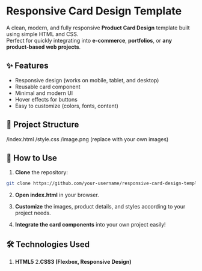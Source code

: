 # Responsive Card Design Template

A clean, modern, and fully responsive **Product Card Design** template built using simple HTML and CSS.  
Perfect for quickly integrating into **e-commerce**, **portfolios**, or **any product-based web projects**.

## ✨ Features

- Responsive design (works on mobile, tablet, and desktop)
- Reusable card component
- Minimal and modern UI
- Hover effects for buttons
- Easy to customize (colors, fonts, content)

## 📂 Project Structure

/index.html /style.css /image.png (replace with your own images)


## 🚀 How to Use

1. **Clone** the repository:

```bash
git clone https://github.com/your-username/responsive-card-design-template.git
```
2. **Open index.html** in your browser.

3. **Customize** the images, product details, and styles according to your project needs.

4. **Integrate the card components** into your own project easily!

## 🛠️ Technologies Used
1. **HTML5**
2.**CSS3 (Flexbox, Responsive Design)**
   
